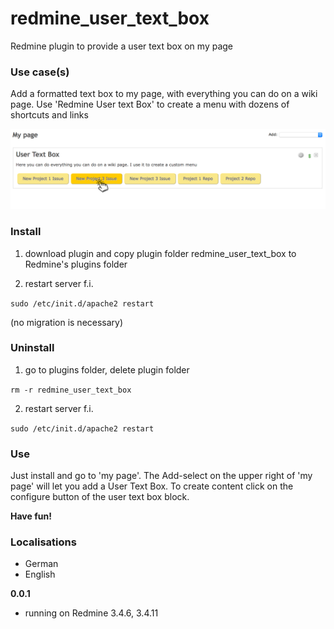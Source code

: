 # redmine_user_text_box

Redmine plugin to provide a user text box on my page

### Use case(s)

Add a formatted text box to my page, with everything you can do on a wiki page. Use 'Redmine User text Box' to create a menu with dozens of shortcuts and links

![PNG that represents a quick overview](/doc/user_text_box_example.png)

### Install

1. download plugin and copy plugin folder redmine_user_text_box to Redmine's plugins folder 

2. restart server f.i.  

`sudo /etc/init.d/apache2 restart`

(no migration is necessary)

### Uninstall

1. go to plugins folder, delete plugin folder  

`rm -r redmine_user_text_box`

2. restart server f.i. 

`sudo /etc/init.d/apache2 restart`

### Use

Just install and go to 'my page'. The Add-select on the upper right of 'my page' will let you add a User Text Box. To create content click on the configure button of the user text box block.

**Have fun!**

### Localisations

* German
* English


**0.0.1** 
  - running on Redmine 3.4.6, 3.4.11
